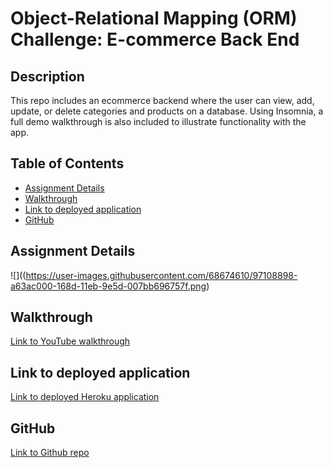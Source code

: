 # Object-Relational Mapping (ORM) Challenge: E-commerce Back End

## Description

This repo includes an ecommerce backend where the user can view, add, update, or delete categories and products on a database. Using Insomnia, a full demo walkthrough is also included to illustrate functionality with the app.

## Table of Contents

* [Assignment Details](#assignment-details)<br />
* [Walkthrough](#walkthrough)<br />
* [Link to deployed application](#link-to-deployed-application)<br />
* [GitHub](#github)<br />

## Assignment Details

![]((https://user-images.githubusercontent.com/68674610/97108898-a63ac000-168d-11eb-9e5d-007bb696757f.png)

## Walkthrough

[Link to YouTube walkthrough](https://www.youtube.com/watch?v=XZH3AS0b_UA&feature=youtu.be)

## Link to deployed application

[Link to deployed Heroku application](https://git.heroku.com/ecommerce-backend-assign.git)

## GitHub

[Link to Github repo](https://github.com/vutanguofa/ecommerce-backend)